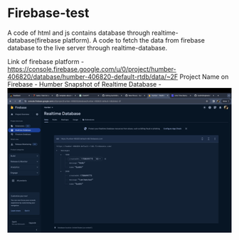 # Firebase-test
A code of html and js contains database through realtime-database(firebase platform). A code to fetch the data from firebase database to the live server through realtime-database.


Link of firebase platform - https://console.firebase.google.com/u/0/project/humber-406820/database/humber-406820-default-rtdb/data/~2F
Project Name on Firebase - Humber
Snapshot of Realtime Database - ![Alt Text](Snapshot-Realtime-database.png)